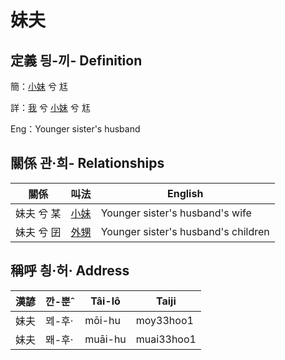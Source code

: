 # 妹夫
## 定義 딍-끼- Definition
簡：[小妹](member7.md) 兮 尪

詳：[我](member1.md) 兮 [小妹](member7.md) 兮 尪

Eng：Younger sister's husband

## 關係 관·희- Relationships

關係 | 叫法 | English
--- | --- | --- 
妹夫 兮 某 | [小妹](member7.md) | Younger sister's husband's wife
妹夫 兮 囝 | [外甥](member25.md) | Younger sister's husband's children


## 稱呼 칑·허· Address

漢諺 | 깐-뿐ˆ | Tâi-lô | Taiji
--- | --- | --- | --- 
妹夫 | ᄆᆀ-후· | mōi-hu | moy33hoo1 
妹夫 | 뫠-후· | muāi-hu | muai33hoo1 
